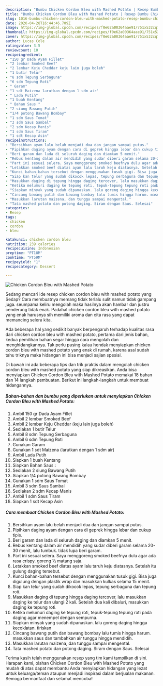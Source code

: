 ```yaml
---
description: "Bumbu Chicken Cordon Bleu with Mashed Potato | Resep Bumbu Chicken Cordon Bleu with Mashed Potato Yang Sedap"
title: "Bumbu Chicken Cordon Bleu with Mashed Potato | Resep Bumbu Chicken Cordon Bleu with Mashed Potato Yang Sedap"
slug: 1016-bumbu-chicken-cordon-bleu-with-mashed-potato-resep-bumbu-chicken-cordon-bleu-with-mashed-potato-yang-sedap
date: 2020-04-28T16:44:46.709Z
image: https://img-global.cpcdn.com/recipes/f0e62a00364aae91/751x532cq70/chicken-cordon-bleu-with-mashed-potato-foto-resep-utama.jpg
thumbnail: https://img-global.cpcdn.com/recipes/f0e62a00364aae91/751x532cq70/chicken-cordon-bleu-with-mashed-potato-foto-resep-utama.jpg
cover: https://img-global.cpcdn.com/recipes/f0e62a00364aae91/751x532cq70/chicken-cordon-bleu-with-mashed-potato-foto-resep-utama.jpg
author: Lucas Cole
ratingvalue: 3.5
reviewcount: 10
recipeingredient:
- "150 gr Dada Ayam Fillet"
- "2 lembar Smoked Beef"
- "2 lembar Keju Cheddar keju lain juga boleh"
- "1 butir Telur"
- "8 sdm Tepung Serbaguna"
- "6 sdm Tepung Roti"
- " Garam"
- "1 sdt Maizena larutkan dengan 1 sdm air"
- " Lada Putih"
- "1 buah Kentang"
- " Bahan Saus "
- "2 siung Bawang Putih"
- "1/4 potong Bawang Bombay"
- "1 sdm Saus Tomat"
- "3 sdm Saus Sambal"
- "2 sdm Kecap Manis"
- "1 sdm Saus Tiram"
- "1 sdt Kecap Asin"
recipeinstructions:
- "Bersihkan ayam lalu belah menjadi dua dan jangan sampai putus."
- "Pipihkan daging ayam dengan cara di geprek hingga lebar dan cukup tipis."
- "Beri garam dan lada di seluruh daging dan diamkan 5 menit."
- "Rebus kentang dalam air mendidih yang sudar diberi garam selama 20-30 menit, lalu tumbuk. tidak lupa beri garam."
- "Part ini sesuai selera. Saya menggoreng smoked beefnya dulu agar ada rasa crispy. goreng ½ matang saja."
- "Letakkan smoked beef diatas ayam lalu taruh keju diatasnya. Setelah itu gulung daging tersebut."
- "Kunci bahan-bahan tersebut dengan menggunakan tusuk gigi. Bisa juga digulung dengan plastik wrap dan masukkan kulkas selama 15 menit."
- "Siap kan telur yang sudah dikocok lepas, tepung serbaguna dan tepung roti."
- "Masukkan daging di tepung hingga daging tercover, lalu masukkan daging ke telur dan ulangi 2 kali. Setelah dua kali dibaluri, masukkan daging ke tepung roti."
- "Ketika melumuri daging ke tepung roti, tepuk-tepung tepung roti pada daging agar menempel dengan sempurna."
- "Siapkan minyak yang sudah dipanaskan. lalu goreng daging hingga kecoklatan. tiriskan"
- "Cincang bawang putih dan bawang bombay lalu tumis hingga harum. masukkan saus dan tambahkan air tunggu hingga mendidih."
- "Masukkan larutan maizena, dan tunggu sampai mengental."
- "Tata mashed potato dan potong daging. Siram dengan Saus. Selesai"
categories:
- Resep
tags:
- chicken
- cordon
- bleu

katakunci: chicken cordon bleu 
nutrition: 239 calories
recipecuisine: Indonesian
preptime: "PT18M"
cooktime: "PT59M"
recipeyield: "1"
recipecategory: Dessert

---
```



![Chicken Cordon Bleu with Mashed Potato](https://img-global.cpcdn.com/recipes/f0e62a00364aae91/751x532cq70/chicken-cordon-bleu-with-mashed-potato-foto-resep-utama.jpg)

Sedang mencari ide resep chicken cordon bleu with mashed potato yang Sedap? Cara membuatnya memang tidak terlalu sulit namun tidak gampang juga. seumpama keliru mengolah maka hasilnya akan hambar dan justru cenderung tidak enak. Padahal chicken cordon bleu with mashed potato yang enak harusnya sih memiliki aroma dan cita rasa yang dapat memancing selera kita.



Ada beberapa hal yang sedikit banyak berpengaruh terhadap kualitas rasa dari chicken cordon bleu with mashed potato, pertama dari jenis bahan, kedua pemilihan bahan segar hingga cara mengolah dan menghidangkannya. Tak perlu pusing kalau hendak menyiapkan chicken cordon bleu with mashed potato yang enak di rumah, karena asal sudah tahu triknya maka hidangan ini bisa menjadi sajian spesial.


Di bawah ini ada beberapa tips dan trik praktis dalam mengolah chicken cordon bleu with mashed potato yang siap dikreasikan. Anda bisa menyiapkan Chicken Cordon Bleu with Mashed Potato memakai 18 bahan dan 14 langkah pembuatan. Berikut ini langkah-langkah untuk membuat hidangannya.

<!--inarticleads1-->

##### Bahan-bahan dan bumbu yang diperlukan untuk menyiapkan Chicken Cordon Bleu with Mashed Potato:

1. Ambil 150 gr Dada Ayam Fillet
1. Ambil 2 lembar Smoked Beef
1. Ambil 2 lembar Keju Cheddar (keju lain juga boleh)
1. Sediakan 1 butir Telur
1. Ambil 8 sdm Tepung Serbaguna
1. Ambil 6 sdm Tepung Roti
1. Gunakan  Garam
1. Gunakan 1 sdt Maizena (larutkan dengan 1 sdm air)
1. Ambil  Lada Putih
1. Siapkan 1 buah Kentang
1. Siapkan  Bahan Saus :
1. Sediakan 2 siung Bawang Putih
1. Siapkan 1/4 potong Bawang Bombay
1. Gunakan 1 sdm Saus Tomat
1. Ambil 3 sdm Saus Sambal
1. Sediakan 2 sdm Kecap Manis
1. Ambil 1 sdm Saus Tiram
1. Siapkan 1 sdt Kecap Asin




<!--inarticleads2-->

##### Cara membuat Chicken Cordon Bleu with Mashed Potato:

1. Bersihkan ayam lalu belah menjadi dua dan jangan sampai putus.
1. Pipihkan daging ayam dengan cara di geprek hingga lebar dan cukup tipis.
1. Beri garam dan lada di seluruh daging dan diamkan 5 menit.
1. Rebus kentang dalam air mendidih yang sudar diberi garam selama 20-30 menit, lalu tumbuk. tidak lupa beri garam.
1. Part ini sesuai selera. Saya menggoreng smoked beefnya dulu agar ada rasa crispy. goreng ½ matang saja.
1. Letakkan smoked beef diatas ayam lalu taruh keju diatasnya. Setelah itu gulung daging tersebut.
1. Kunci bahan-bahan tersebut dengan menggunakan tusuk gigi. Bisa juga digulung dengan plastik wrap dan masukkan kulkas selama 15 menit.
1. Siap kan telur yang sudah dikocok lepas, tepung serbaguna dan tepung roti.
1. Masukkan daging di tepung hingga daging tercover, lalu masukkan daging ke telur dan ulangi 2 kali. Setelah dua kali dibaluri, masukkan daging ke tepung roti.
1. Ketika melumuri daging ke tepung roti, tepuk-tepung tepung roti pada daging agar menempel dengan sempurna.
1. Siapkan minyak yang sudah dipanaskan. lalu goreng daging hingga kecoklatan. tiriskan
1. Cincang bawang putih dan bawang bombay lalu tumis hingga harum. masukkan saus dan tambahkan air tunggu hingga mendidih.
1. Masukkan larutan maizena, dan tunggu sampai mengental.
1. Tata mashed potato dan potong daging. Siram dengan Saus. Selesai




Terima kasih telah menggunakan resep yang tim kami tampilkan di sini. Harapan kami, olahan Chicken Cordon Bleu with Mashed Potato yang mudah di atas dapat membantu Anda menyiapkan hidangan yang lezat untuk keluarga/teman ataupun menjadi inspirasi dalam berjualan makanan. Semoga bermanfaat dan selamat mencoba!
